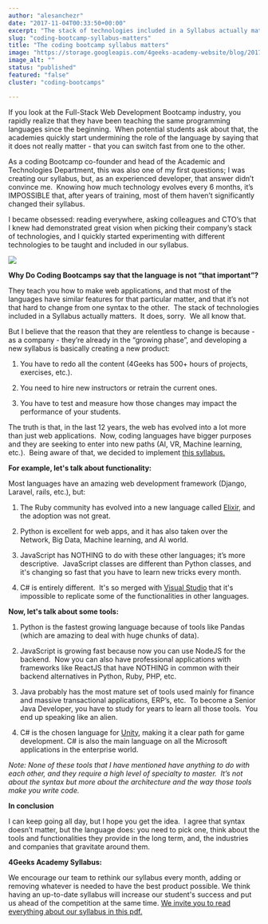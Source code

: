 ```yaml
---
author: "alesanchezr"
date: "2017-11-04T00:33:50+00:00"
excerpt: "The stack of technologies included in a Syllabus actually matters. It does, sorry. We all know that."
slug: "coding-bootcamp-syllabus-matters"
title: "The coding bootcamp syllabus matters"
image: "https://storage.googleapis.com/4geeks-academy-website/blog/2017/11/POST-TECNOLOGIA-01.jpg"
image_alt: ""
status: "published"
featured: "false"
cluster: "coding-bootcamps"

---
```


If you look at the Full-Stack Web Development Bootcamp industry, you rapidly realize that they have been teaching the same programming languages since the beginning.  When potential students ask about that, the academies quickly start undermining the role of the language by saying that it does not really matter - that you can switch fast from one to the other.

As a coding Bootcamp co-founder and head of the Academic and Technologies Department, this was also one of my first questions; I was creating our syllabus, but, as an experienced developer, that answer didn’t convince me.  Knowing how much technology evolves every 6 months, it’s IMPOSSIBLE that, after years of training, most of them haven’t significantly changed their syllabus.

I became obsessed: reading everywhere, asking colleagues and CTO’s that I knew had demonstrated great vision when picking their company’s stack of technologies, and I quickly started experimenting with different technologies to be taught and included in our syllabus.

![](/icture1-1.png)

**Why Do Coding Bootcamps say that the language is not “that important”?**

They teach you how to make web applications, and that most of the languages have similar features for that particular matter, and that it’s not that hard to change from one syntax to the other.  The stack of technologies included in a Syllabus actually matters.  It does, sorry.  We all know that.

But I believe that the reason that they are relentless to change is because - as a company - they’re already in the “growing phase”, and developing a new syllabus is basically creating a new product:



 	
  1. You have to redo all the content (4Geeks has 500+ hours of projects, exercises, etc.).

 	
  2. You need to hire new instructors or retrain the current ones.

 	
  3. You have to test and measure how those changes may impact the performance of your students.


The truth is that, in the last 12 years, the web has evolved into a lot more than just web applications.  Now, coding languages have bigger purposes and they are seeking to enter into new paths (AI, VR, Machine learning, etc.).  Being aware of that, we decided to implement [this syllabus.](/wp-content/uploads/2017/09/4GEEKS-ACADEMY-FULL.pdf)

**For example, let's talk about functionality:**


Most languages have an amazing web development framework (Django, Laravel, rails, etc.), but:






 	
  1. The Ruby community has evolved into a new language called [Elixir](https://elixir-lang.org/), and the adoption was not great.

 	
  2. Python is excellent for web apps, and it has also taken over the Network, Big Data, Machine learning, and AI world.

 	
  3. JavaScript has NOTHING to do with these other languages; it’s more descriptive.  JavaScript classes are different than Python classes, and it's changing so fast that you have to learn new tricks every month.

 	
  4. C# is entirely different.  It's so merged with [Visual Studio](https://code.visualstudio.com/) that it's impossible to replicate some of the functionalities in other languages.


**Now, let's talk about some tools:**



 	
  1. Python is the fastest growing language because of tools like Pandas (which are amazing to deal with huge chunks of data).

 	
  2. JavaScript is growing fast because now you can use NodeJS for the backend.  Now you can also have professional applications with frameworks like ReactJS that have NOTHING in common with their backend alternatives in Python, Ruby, PHP, etc.

 	
  3. Java probably has the most mature set of tools used mainly for finance and massive transactional applications, ERP’s, etc.  To become a Senior Java Developer, you have to study for years to learn all those tools.  You end up speaking like an alien.

 	
  4. C# is the chosen language for [Unity](https://unity3d.com/), making it a clear path for game development. C# is also the main language on all the Microsoft applications in the enterprise world.


_Note: None of these tools that I have mentioned have anything to do with each other, and they require a high level of specialty to master.  It’s not about the syntax but more about the architecture and the way those tools make you write code._

**In conclusion**

I can keep going all day, but I hope you get the idea.  I agree that syntax doesn’t matter, but the language does: you need to pick one, think about the tools and functionalities they provide in the long term, and, the industries and companies that gravitate around them.

**4Geeks Academy Syllabus:**

We encourage our team to rethink our syllabus every month, adding or removing whatever is needed to have the best product possible. We think having an up-to-date syllabus will increase our student's success and put us ahead of the competition at the same time. [We invite you to read everything about our syllabus in this pdf.](/wp-content/uploads/2017/09/4GEEKS-ACADEMY-FULL.pdf)
